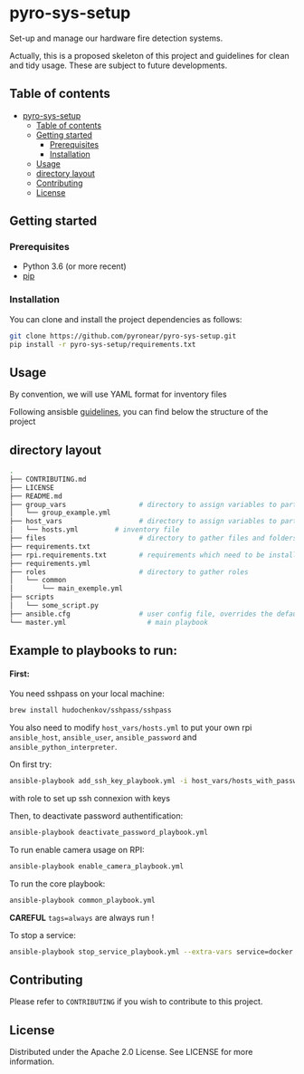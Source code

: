 # pyro-sys-setup
Set-up and manage our hardware fire detection systems.

Actually, this is a proposed skeleton of this project and guidelines for clean and tidy usage. These are subject to future developments.

## Table of contents

- [pyro-sys-setup](#pyro-sys-setup)
  * [Table of contents](#table-of-contents)
  * [Getting started](#getting-started)
    + [Prerequisites](#prerequisites)
    + [Installation](#installation)
  * [Usage](#usage)
  * [directory layout](#directory-layout)
  * [Contributing](#contributing)
  * [License](#license)

## Getting started

### Prerequisites

- Python 3.6 (or more recent)
- [pip](https://pip.pypa.io/en/stable/)

### Installation

You can clone and install the project dependencies as follows:

```bash
git clone https://github.com/pyronear/pyro-sys-setup.git
pip install -r pyro-sys-setup/requirements.txt
```


## Usage
By convention, we will use YAML format for inventory files

Following ansisble [guidelines](https://docs.ansible.com/ansible/latest/user_guide/sample_setup.html), you can find below the structure of the project

## directory layout

```bash
.
├── CONTRIBUTING.md
├── LICENSE
├── README.md
├── group_vars		            # directory to assign variables to particular groups
│   └── group_example.yml       
├── host_vars                   # directory to assign variables to particular systems
│   └── hosts.yml         # inventory file 
├── files                       # directory to gather files and folders needed for system roles/tasks
├── requirements.txt
├── rpi.requirements.txt        # requirements which need to be install on the RPI (only)
├── requirements.yml
├── roles                       # directory to gather roles
│   └── common
│       └── main_exemple.yml
├── scripts                     
│   └── some_script.py
├── ansible.cfg                 # user config file, overrides the default config if present
└── master.yml                    # main playbook
```

## Example to playbooks to run:

#### First:
You need sshpass on your local machine:
````bash
brew install hudochenkov/sshpass/sshpass
````

You also need to modify `host_vars/hosts.yml` to put your own rpi `ansible_host`, `ansible_user`, `ansible_password` and `ansible_python_interpreter`.

On first try:
````bash
ansible-playbook add_ssh_key_playbook.yml -i host_vars/hosts_with_password.yml
````
with role to set up ssh connexion with keys

Then, to deactivate password authentification:
````bash
ansible-playbook deactivate_password_playbook.yml
````

To run enable camera usage on RPI:
```bash
ansible-playbook enable_camera_playbook.yml
```

To run the core playbook:
```bash
ansible-playbook common_playbook.yml
```
**CAREFUL** `tags=always` are always run ! 

To stop a service:
```bash
ansible-playbook stop_service_playbook.yml --extra-vars service=docker
```

## Contributing
Please refer to `CONTRIBUTING` if you wish to contribute to this project.

## License 
Distributed under the Apache 2.0 License. See LICENSE for more information.





